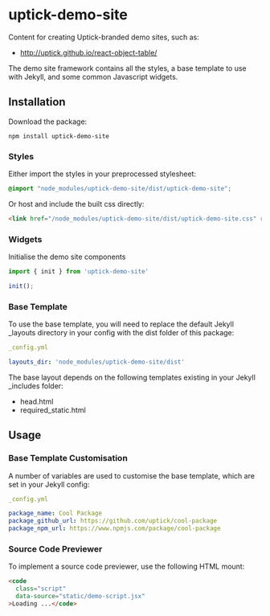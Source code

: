 # uptick-demo-site

Content for creating Uptick-branded demo sites, such as:

- http://uptick.github.io/react-object-table/

The demo site framework contains all the styles, a base template to use with Jekyll, and some
common Javascript widgets.

## Installation

Download the package:

```
npm install uptick-demo-site
```

### Styles

Either import the styles in your preprocessed stylesheet:

```scss
@import "node_modules/uptick-demo-site/dist/uptick-demo-site";
```

Or host and include the built css directly:

```html
<link href="/node_modules/uptick-demo-site/dist/uptick-demo-site.css" rel="stylesheet">
```

### Widgets

Initialise the demo site components

```javascript
import { init } from 'uptick-demo-site'

init();
```

### Base Template

To use the base template, you will need to replace the default Jekyll _layouts directory in your
config with the dist folder of this package:

```yml
_config.yml

layouts_dir: 'node_modules/uptick-demo-site/dist'
```

The base layout depends on the following templates existing in your Jekyll _includes folder:

- head.html
- required_static.html

## Usage

### Base Template Customisation

A number of variables are used to customise the base template, which are set in your Jekyll config:

```yml
_config.yml

package_name: Cool Package
package_github_url: https://github.com/uptick/cool-package
package_npm_url: https://www.npmjs.com/package/cool-package
```

### Source Code Previewer

To implement a source code previewer, use the following HTML mount:

```html
<code
  class="script"
  data-source="static/demo-script.jsx"
>Loading ...</code>
```
